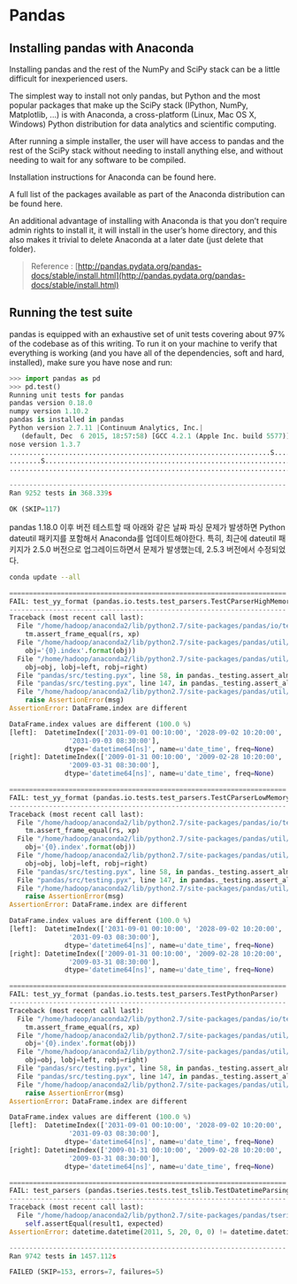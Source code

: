 # Pandas

## Installing pandas with Anaconda

Installing pandas and the rest of the NumPy and SciPy stack can be a little difficult for inexperienced users.

The simplest way to install not only pandas, but Python and the most popular packages that make up the SciPy stack (IPython, NumPy, Matplotlib, ...) is with Anaconda, a cross-platform (Linux, Mac OS X, Windows) Python distribution for data analytics and scientific computing.

After running a simple installer, the user will have access to pandas and the rest of the SciPy stack without needing to install anything else, and without needing to wait for any software to be compiled.

Installation instructions for Anaconda can be found here.

A full list of the packages available as part of the Anaconda distribution can be found here.

An additional advantage of installing with Anaconda is that you don’t require admin rights to install it, it will install in the user’s home directory, and this also makes it trivial to delete Anaconda at a later date (just delete that folder).

> Reference : [http://pandas.pydata.org/pandas-docs/stable/install.html](http://pandas.pydata.org/pandas-docs/stable/install.html)

## Running the test suite

pandas is equipped with an exhaustive set of unit tests covering about 97% of the codebase as of this writing. To run it on your machine to verify that everything is working (and you have all of the dependencies, soft and hard, installed), make sure you have nose and run:

```python
>>> import pandas as pd
>>> pd.test()
Running unit tests for pandas
pandas version 0.18.0
numpy version 1.10.2
pandas is installed in pandas
Python version 2.7.11 |Continuum Analytics, Inc.|
   (default, Dec  6 2015, 18:57:58) [GCC 4.2.1 (Apple Inc. build 5577)]
nose version 1.3.7
..................................................................S......
........S................................................................
.........................................................................

----------------------------------------------------------------------
Ran 9252 tests in 368.339s

OK (SKIP=117)
```

pandas 1.18.0 이후 버전 테스트할 때 아래와 같은 날짜 파싱 문제가 발생하면 Python dateutil 패키지를 포함해서 Anaconda를 업데이트해야한다.
특히, 최근에 dateutil 패키지가 2.5.0 버전으로 업그레이드하면서 문제가 발생했는데, 2.5.3 버전에서 수정되었다.

```sh
conda update --all
```

```python
======================================================================
FAIL: test_yy_format (pandas.io.tests.test_parsers.TestCParserHighMemory)
----------------------------------------------------------------------
Traceback (most recent call last):
  File "/home/hadoop/anaconda2/lib/python2.7/site-packages/pandas/io/tests/test_parsers.py", line 1064, in test_yy_format
    tm.assert_frame_equal(rs, xp)
  File "/home/hadoop/anaconda2/lib/python2.7/site-packages/pandas/util/testing.py", line 1097, in assert_frame_equal
    obj='{0}.index'.format(obj))
  File "/home/hadoop/anaconda2/lib/python2.7/site-packages/pandas/util/testing.py", line 729, in assert_index_equal
    obj=obj, lobj=left, robj=right)
  File "pandas/src/testing.pyx", line 58, in pandas._testing.assert_almost_equal (pandas/src/testing.c:3809)
  File "pandas/src/testing.pyx", line 147, in pandas._testing.assert_almost_equal (pandas/src/testing.c:2685)
  File "/home/hadoop/anaconda2/lib/python2.7/site-packages/pandas/util/testing.py", line 880, in raise_assert_detail
    raise AssertionError(msg)
AssertionError: DataFrame.index are different

DataFrame.index values are different (100.0 %)
[left]:  DatetimeIndex(['2031-09-01 00:10:00', '2028-09-02 10:20:00',
               '2031-09-03 08:30:00'],
              dtype='datetime64[ns]', name=u'date_time', freq=None)
[right]: DatetimeIndex(['2009-01-31 00:10:00', '2009-02-28 10:20:00',
               '2009-03-31 08:30:00'],
              dtype='datetime64[ns]', name=u'date_time', freq=None)

======================================================================
FAIL: test_yy_format (pandas.io.tests.test_parsers.TestCParserLowMemory)
----------------------------------------------------------------------
Traceback (most recent call last):
  File "/home/hadoop/anaconda2/lib/python2.7/site-packages/pandas/io/tests/test_parsers.py", line 1064, in test_yy_format
    tm.assert_frame_equal(rs, xp)
  File "/home/hadoop/anaconda2/lib/python2.7/site-packages/pandas/util/testing.py", line 1097, in assert_frame_equal
    obj='{0}.index'.format(obj))
  File "/home/hadoop/anaconda2/lib/python2.7/site-packages/pandas/util/testing.py", line 729, in assert_index_equal
    obj=obj, lobj=left, robj=right)
  File "pandas/src/testing.pyx", line 58, in pandas._testing.assert_almost_equal (pandas/src/testing.c:3809)
  File "pandas/src/testing.pyx", line 147, in pandas._testing.assert_almost_equal (pandas/src/testing.c:2685)
  File "/home/hadoop/anaconda2/lib/python2.7/site-packages/pandas/util/testing.py", line 880, in raise_assert_detail
    raise AssertionError(msg)
AssertionError: DataFrame.index are different

DataFrame.index values are different (100.0 %)
[left]:  DatetimeIndex(['2031-09-01 00:10:00', '2028-09-02 10:20:00',
               '2031-09-03 08:30:00'],
              dtype='datetime64[ns]', name=u'date_time', freq=None)
[right]: DatetimeIndex(['2009-01-31 00:10:00', '2009-02-28 10:20:00',
               '2009-03-31 08:30:00'],
              dtype='datetime64[ns]', name=u'date_time', freq=None)

======================================================================
FAIL: test_yy_format (pandas.io.tests.test_parsers.TestPythonParser)
----------------------------------------------------------------------
Traceback (most recent call last):
  File "/home/hadoop/anaconda2/lib/python2.7/site-packages/pandas/io/tests/test_parsers.py", line 1064, in test_yy_format
    tm.assert_frame_equal(rs, xp)
  File "/home/hadoop/anaconda2/lib/python2.7/site-packages/pandas/util/testing.py", line 1097, in assert_frame_equal
    obj='{0}.index'.format(obj))
  File "/home/hadoop/anaconda2/lib/python2.7/site-packages/pandas/util/testing.py", line 729, in assert_index_equal
    obj=obj, lobj=left, robj=right)
  File "pandas/src/testing.pyx", line 58, in pandas._testing.assert_almost_equal (pandas/src/testing.c:3809)
  File "pandas/src/testing.pyx", line 147, in pandas._testing.assert_almost_equal (pandas/src/testing.c:2685)
  File "/home/hadoop/anaconda2/lib/python2.7/site-packages/pandas/util/testing.py", line 880, in raise_assert_detail
    raise AssertionError(msg)
AssertionError: DataFrame.index are different

DataFrame.index values are different (100.0 %)
[left]:  DatetimeIndex(['2031-09-01 00:10:00', '2028-09-02 10:20:00',
               '2031-09-03 08:30:00'],
              dtype='datetime64[ns]', name=u'date_time', freq=None)
[right]: DatetimeIndex(['2009-01-31 00:10:00', '2009-02-28 10:20:00',
               '2009-03-31 08:30:00'],
              dtype='datetime64[ns]', name=u'date_time', freq=None)

======================================================================
FAIL: test_parsers (pandas.tseries.tests.test_tslib.TestDatetimeParsingWrappers)
----------------------------------------------------------------------
Traceback (most recent call last):
  File "/home/hadoop/anaconda2/lib/python2.7/site-packages/pandas/tseries/tests/test_tslib.py", line 537, in test_parsers
    self.assertEqual(result1, expected)
AssertionError: datetime.datetime(2011, 5, 20, 0, 0) != datetime.datetime(2020, 5, 11, 0, 0)

----------------------------------------------------------------------
Ran 9742 tests in 1457.112s

FAILED (SKIP=153, errors=7, failures=5)
```
